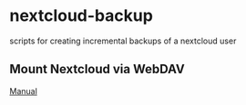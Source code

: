 # nextcloud-backup
scripts for creating incremental backups of a nextcloud user

## Mount Nextcloud via WebDAV ##
[Manual](https://docs.nextcloud.com/server/20/user_manual/en/files/access_webdav.html#creating-webdav-mounts-on-the-linux-command-line)



